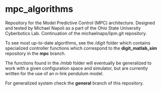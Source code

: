 # mpc_algorithms
Repository for the Model Predictive Control (MPC) architecture. 
Designed and tested by Michael Napoli as a part of the Ohio State University Cyberbotics Lab. 
Continuation of the michaelnaps/lipm.git repository.

To see most up-to-date algorithms, see the */digit* folder which contains specialized controller functions
which correspond to the **digit_matlab_sim** repository in the **mpc** branch.

The functions found in the */mlab* folder will eventually be generalized to work with a given
configuration space and simulator, but are currently written for the use of an n-link pendulum model.

For generalized system check the **general** branch of this repository.

